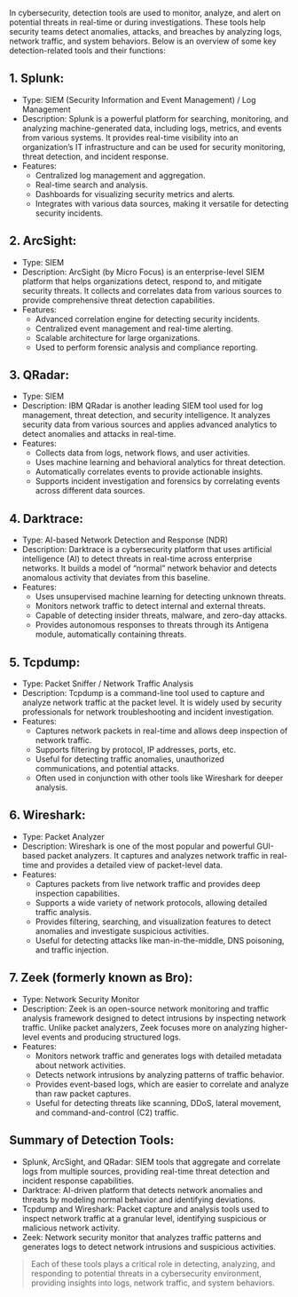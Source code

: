 In cybersecurity, detection tools are used to monitor, analyze, and alert on potential threats in real-time or during investigations. These tools help security teams detect anomalies, attacks, and breaches by analyzing logs, network traffic, and system behaviors. Below is an overview of some key detection-related tools and their functions:

## 1. Splunk:
  - Type: SIEM (Security Information and Event Management) / Log Management
  - Description: Splunk is a powerful platform for searching, monitoring, and analyzing machine-generated data, including logs, metrics, and events from various systems. It provides real-time visibility into an organization’s IT infrastructure and can be used for security monitoring, threat detection, and incident response.
  - Features:
    - Centralized log management and aggregation.
    - Real-time search and analysis.
    - Dashboards for visualizing security metrics and alerts.
    - Integrates with various data sources, making it versatile for detecting security incidents.

## 2. ArcSight:
  - Type: SIEM
  - Description: ArcSight (by Micro Focus) is an enterprise-level SIEM platform that helps organizations detect, respond to, and mitigate security threats. It collects and correlates data from various sources to provide comprehensive threat detection capabilities.
  - Features:
    - Advanced correlation engine for detecting security incidents.
    - Centralized event management and real-time alerting.
    - Scalable architecture for large organizations.
    - Used to perform forensic analysis and compliance reporting.

## 3. QRadar:
  - Type: SIEM
  - Description: IBM QRadar is another leading SIEM tool used for log management, threat detection, and security intelligence. It analyzes security data from various sources and applies advanced analytics to detect anomalies and attacks in real-time.
  - Features:
    - Collects data from logs, network flows, and user activities.
    - Uses machine learning and behavioral analytics for threat detection.
    - Automatically correlates events to provide actionable insights.
    - Supports incident investigation and forensics by correlating events across different data sources.

## 4. Darktrace:
  - Type: AI-based Network Detection and Response (NDR)
  - Description: Darktrace is a cybersecurity platform that uses artificial intelligence (AI) to detect threats in real-time across enterprise networks. It builds a model of “normal” network behavior and detects anomalous activity that deviates from this baseline.
  - Features:
    - Uses unsupervised machine learning for detecting unknown threats.
    - Monitors network traffic to detect internal and external threats.
    - Capable of detecting insider threats, malware, and zero-day attacks.
    - Provides autonomous responses to threats through its Antigena module, automatically containing threats.

## 5. Tcpdump:
  - Type: Packet Sniffer / Network Traffic Analysis
  - Description: Tcpdump is a command-line tool used to capture and analyze network traffic at the packet level. It is widely used by security professionals for network troubleshooting and incident investigation.
  - Features:
    - Captures network packets in real-time and allows deep inspection of network traffic.
    - Supports filtering by protocol, IP addresses, ports, etc.
    - Useful for detecting traffic anomalies, unauthorized communications, and potential attacks.
    - Often used in conjunction with other tools like Wireshark for deeper analysis.

## 6. Wireshark:
  - Type: Packet Analyzer
  - Description: Wireshark is one of the most popular and powerful GUI-based packet analyzers. It captures and analyzes network traffic in real-time and provides a detailed view of packet-level data.
  - Features:
    - Captures packets from live network traffic and provides deep inspection capabilities.
    - Supports a wide variety of network protocols, allowing detailed traffic analysis.
    - Provides filtering, searching, and visualization features to detect anomalies and investigate suspicious activities.
    - Useful for detecting attacks like man-in-the-middle, DNS poisoning, and traffic injection.

## 7. Zeek (formerly known as Bro):
  - Type: Network Security Monitor
  - Description: Zeek is an open-source network monitoring and traffic analysis framework designed to detect intrusions by inspecting network traffic. Unlike packet analyzers, Zeek focuses more on analyzing higher-level events and producing structured logs.
  - Features:
    - Monitors network traffic and generates logs with detailed metadata about network activities.
    - Detects network intrusions by analyzing patterns of traffic behavior.
    - Provides event-based logs, which are easier to correlate and analyze than raw packet captures.
    - Useful for detecting threats like scanning, DDoS, lateral movement, and command-and-control (C2) traffic.

## Summary of Detection Tools:
  - Splunk, ArcSight, and QRadar: SIEM tools that aggregate and correlate logs from multiple sources, providing real-time threat detection and incident response capabilities.
  - Darktrace: AI-driven platform that detects network anomalies and threats by modeling normal behavior and identifying deviations.
  - Tcpdump and Wireshark: Packet capture and analysis tools used to inspect network traffic at a granular level, identifying suspicious or malicious network activity.
  - Zeek: Network security monitor that analyzes traffic patterns and generates logs to detect network intrusions and suspicious activities.

> Each of these tools plays a critical role in detecting, analyzing, and responding to potential threats in a cybersecurity environment, providing insights into logs, network traffic, and system behaviors.